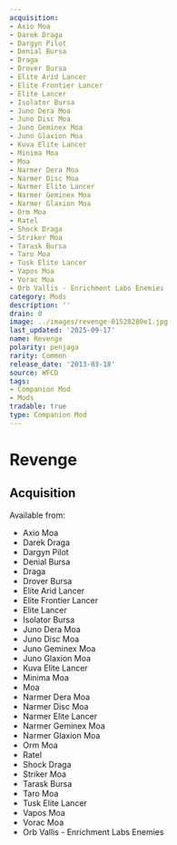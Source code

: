 ```yaml
---
acquisition:
- Axio Moa
- Darek Draga
- Dargyn Pilot
- Denial Bursa
- Draga
- Drover Bursa
- Elite Arid Lancer
- Elite Frontier Lancer
- Elite Lancer
- Isolator Bursa
- Juno Dera Moa
- Juno Disc Moa
- Juno Geminex Moa
- Juno Glaxion Moa
- Kuva Elite Lancer
- Minima Moa
- Moa
- Narmer Dera Moa
- Narmer Disc Moa
- Narmer Elite Lancer
- Narmer Geminex Moa
- Narmer Glaxion Moa
- Orm Moa
- Ratel
- Shock Draga
- Striker Moa
- Tarask Bursa
- Taro Moa
- Tusk Elite Lancer
- Vapos Moa
- Vorac Moa
- Orb Vallis - Enrichment Labs Enemies
category: Mods
description: ''
drain: 0
image: ../images/revenge-01528280e1.jpg
last_updated: '2025-09-17'
name: Revenge
polarity: penjaga
rarity: Common
release_date: '2013-03-18'
source: WFCD
tags:
- Companion Mod
- Mods
tradable: true
type: Companion Mod
---
```


# Revenge

## Acquisition

Available from:
- Axio Moa
- Darek Draga
- Dargyn Pilot
- Denial Bursa
- Draga
- Drover Bursa
- Elite Arid Lancer
- Elite Frontier Lancer
- Elite Lancer
- Isolator Bursa
- Juno Dera Moa
- Juno Disc Moa
- Juno Geminex Moa
- Juno Glaxion Moa
- Kuva Elite Lancer
- Minima Moa
- Moa
- Narmer Dera Moa
- Narmer Disc Moa
- Narmer Elite Lancer
- Narmer Geminex Moa
- Narmer Glaxion Moa
- Orm Moa
- Ratel
- Shock Draga
- Striker Moa
- Tarask Bursa
- Taro Moa
- Tusk Elite Lancer
- Vapos Moa
- Vorac Moa
- Orb Vallis - Enrichment Labs Enemies

